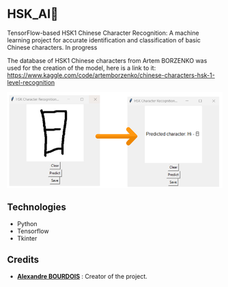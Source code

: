 # HSK_AI🧧

TensorFlow-based HSK1 Chinese Character Recognition: A machine learning project for accurate identification and classification of basic Chinese characters. In progress

The database of HSK1 Chinese characters from Artem BORZENKO was used for the creation of the model, here is a link to it: https://www.kaggle.com/code/artemborzenko/chinese-characters-hsk-1-level-recognition

<p align="center">
	<img src="misc/thumbnail.png" width="750">
</p>

## Technologies

- Python
- Tensorflow
- Tkinter

## [](https://github.com/alexandre-bourdois/HSK_AI#credits)Credits

- [**Alexandre BOURDOIS**](https://github.com/alexandre-bourdois) : Creator of the project.
